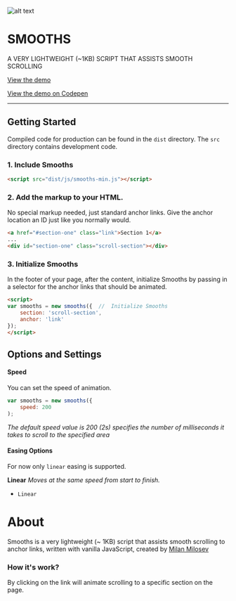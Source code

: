 ![alt text](http://www.milanmilosev.com/projects/smooths/logo.png)


# SMOOTHS

A VERY LIGHTWEIGHT (~1KB) SCRIPT THAT ASSISTS SMOOTH SCROLLING

[View the demo](http://milanmilosev.com/projects/smooths/)

[View the demo on Codepen](https://codepen.io/MilanMilosev/pen/NYoOoW)


<hr>


## Getting Started

Compiled code for production can be found in the `dist` directory.
The `src` directory contains development code.

### 1. Include Smooths

```html
<script src="dist/js/smooths-min.js"></script>
```

### 2. Add the markup to your HTML.

No special markup needed, just standard anchor links. 
Give the anchor location an ID just like you normally would.

```html
<a href="#section-one" class="link">Section 1</a>
...
<div id="section-one" class="scroll-section"></div> 
```

### 3. Initialize Smooths

In the footer of your page, after the content, initialize Smooths by passing in a selector for the anchor links that should be animated.

```html
<script>
var smooths = new smooths({  //  Initialize Smooths
	section: 'scroll-section',
	anchor: 'link'
});
</script>
```

## Options and Settings

#### Speed
You can set the speed of animation. 

```javascript
var smooths = new smooths({
	speed: 200
);
```
*The default speed value is 200 (2s) specifies the number of milliseconds it takes to scroll to the specified area*


#### Easing Options

For now only `linear` easing is supported.

**Linear**
*Moves at the same speed from start to finish.*

* `Linear`



# About
Smooths is a very lightweight (~ 1KB) script that assists smooth scrolling to anchor links, written with vanilla JavaScript, created by [Milan Milosev](http://www.milanmilosev.com)

### How it's work?
By clicking on the link will animate scrolling to a specific section on the page.

